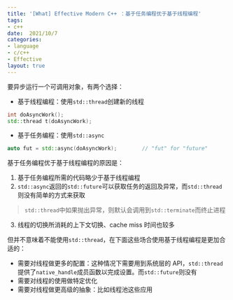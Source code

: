 ```yaml
---
title: '[What] Effective Modern C++ ：基于任务编程优于基于线程编程'
tags: 
- c++
date:  2021/10/7
categories: 
- language
- c/c++
- Effective
layout: true
---
```


要异步运行一个可调用对象，有两个选择：
- 基于线程编程：使用`std::thread`创建新的线程
```cpp
int doAsyncWork();
std::thread t(doAsyncWork);
```
- 基于任务编程：使用`std::async`
```cpp
auto fut = std::async(doAsyncWork);        // "fut" for "future"
```
基于任务编程优于基于线程编程的原因是：
1. 基于任务编程所需的代码略少于基于线程编程
2. `std::async`返回的`std::future`可以获取任务的返回及异常，而`std::thread`则没有简单的方式来获取
  > `std::thread`中如果抛出异常，则默认会调用到`std::terminate`而终止进程
3. 线程的切换所消耗的上下文切换、cache miss 时间也较多

<!--more-->

但并不意味着不能使用`std::thread`，在下面这些场合使用基于线程编程是更加合适的：

- 需要对线程做更多的配置：这种情况下需要用到系统层的 API，`std::thread`提供了`native_handle`成员函数以完成设置。而`std::future`则没有
- 需要对线程的使用做特定优化
- 需要对线程做更高级的抽象：比如线程池这些应用

